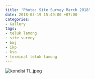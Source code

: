 ```yaml
---
title: 'Photo: Site Survey March 2018'
date: 2018-03-19 15:49:00 +07:00
categories:
- Gallery
tags:
- teluk lamong
- site survey
- bmj
- ikp
- kso
- terminal teluk lamong
---
```


![kondisi TL.jpeg](/uploads/kondisi%20TL.jpeg)